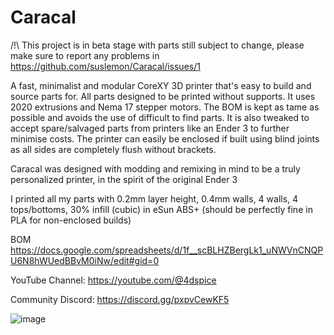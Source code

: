 # Caracal

/!\ This project is in beta stage with parts still subject to change, please make sure to report any problems in  https://github.com/suslemon/Caracal/issues/1 

A fast, minimalist and modular CoreXY 3D printer that's easy to build and source parts for. All parts designed to be printed without supports. It uses 2020 extrusions and Nema 17 stepper motors. The BOM is kept as tame as possible and avoids the use of difficult to find parts. It is also tweaked to accept spare/salvaged parts from printers like an Ender 3 to further minimise costs. The printer can easily be enclosed if built using blind joints as all sides are completely flush without brackets.

Caracal was designed with modding and remixing in mind to be a truly personalized printer, in the spirit of the original Ender 3

I printed all my parts with 0.2mm layer height, 0.4mm walls, 4 walls, 4 tops/bottoms, 30% infill (cubic) in eSun ABS+ (should be perfectly fine in PLA for non-enclosed builds) 

BOM https://docs.google.com/spreadsheets/d/1f__scBLHZBergLk1_uNWVnCNQPU6N8hWUedBBvM0iNw/edit#gid=0


YouTube Channel: https://youtube.com/@4dspice

Community Discord: https://discord.gg/pxpvCewKF5 


![image](https://github.com/4dspice/Caracal/assets/117639659/bdb04f32-8de3-495a-8442-eec87fdb445f)

